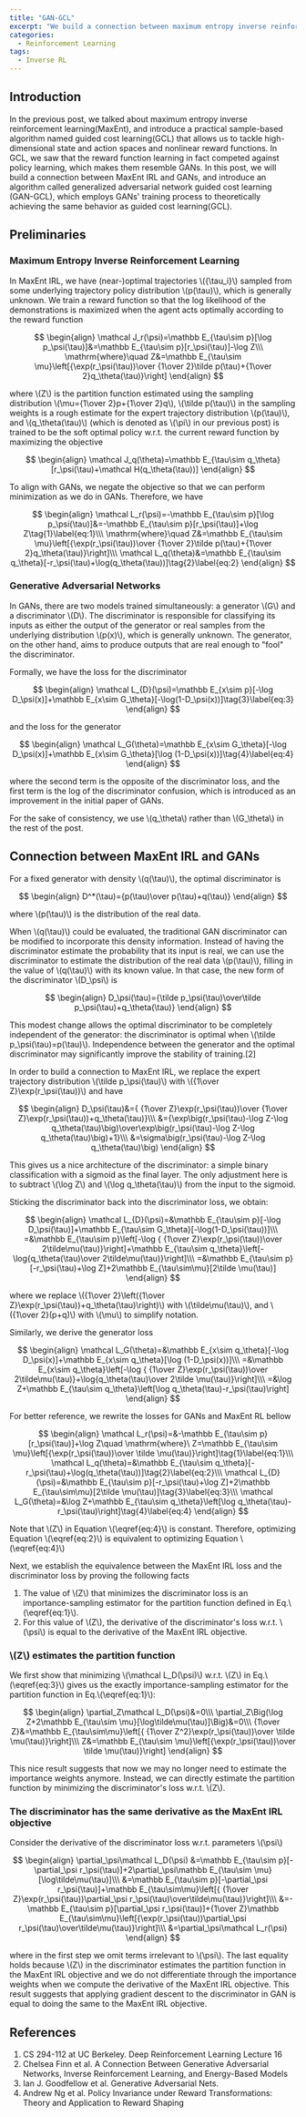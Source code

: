 ```yaml
---
title: "GAN-GCL"
excerpt: "We build a connection between maximum entropy inverse reinforcement learning and generative adversarial networks"
categories:
  - Reinforcement Learning
tags:
  - Inverse RL
---
```


##  Introduction

In the previous post, we talked about maximum entropy inverse reinforcement learning(MaxEnt), and introduce a practical sample-based algorithm named guided cost learning(GCL) that allows us to tackle high-dimensional state and action spaces and nonlinear reward functions. In GCL, we saw that the reward function learning in fact competed against policy learning, which makes them resemble GANs. In this post, we will build a connection between MaxEnt IRL and GANs, and introduce an algorithm called generalized adversarial network guided cost learning (GAN-GCL), which employs GANs' training process to theoretically achieving the same behavior as guided cost learning(GCL). 

## Preliminaries

### Maximum Entropy Inverse Reinforcement Learning

In MaxEnt IRL, we have (near-)optimal trajectories \\(\{\tau_i\}\\) sampled from some underlying trajectory policy distribution \\(p(\tau)\\), which is generally unknown. We train a reward function so that the log likelihood of the demonstrations is maximized when the agent acts optimally according to the reward function

$$
\begin{align}
\mathcal J_r(\psi)=\mathbb E_{\tau\sim p}[\log p_\psi(\tau)]&=\mathbb E_{\tau\sim p}[r_\psi(\tau)]-\log Z\\\
\mathrm{where}\quad Z&=\mathbb E_{\tau\sim \mu}\left[{\exp(r_\psi(\tau))\over {1\over 2}\tilde p(\tau)+{1\over 2}q_\theta(\tau)}\right]
\end{align}
$$

where \\(Z\\) is the partition function estimated using the sampling distribution \\(\mu={1\over 2}p+{1\over 2}q\\), \\(\tilde p(\tau)\\) in the sampling weights is a rough estimate for the expert trajectory distribution \\(p(\tau)\\), and \\(q_\theta(\tau)\\) (which is denoted as \\(\pi\\) in our previous post) is trained to be the soft optimal policy w.r.t. the current reward function by maximizing the objective

$$
\begin{align}
\mathcal J_q(\theta)=\mathbb E_{\tau\sim q_\theta}[r_\psi(\tau)+\mathcal H(q_\theta(\tau))]
\end{align}
$$

To align with GANs, we negate the objective so that we can perform minimization as we do in GANs. Therefore, we have

$$
\begin{align}
\mathcal L_r(\psi)=-\mathbb E_{\tau\sim p}[\log p_\psi(\tau)]&=-\mathbb E_{\tau\sim p}[r_\psi(\tau)]+\log Z\tag{1}\label{eq:1}\\\
\mathrm{where}\quad Z&=\mathbb E_{\tau\sim \mu}\left[{\exp(r_\psi(\tau))\over {1\over 2}\tilde p(\tau)+{1\over 2}q_\theta(\tau)}\right]\\\
\mathcal L_q(\theta)&=\mathbb E_{\tau\sim q_\theta}[-r_\psi(\tau)+\log(q_\theta(\tau))]\tag{2}\label{eq:2}
\end{align}
$$


### Generative Adversarial Networks

In GANs, there are two models trained simultaneously: a generator \\(G\\) and a discriminator \\(D\\). The discriminator is responsible for classifying its inputs as either the output of the generator or real samples from the underlying distribution \\(p(x)\\), which is generally unknown. The generator, on the other hand, aims to produce outputs that are real enough to "fool" the discriminator.

Formally, we have the loss for the discriminator

$$
\begin{align}
\mathcal L_{D}(\psi)=\mathbb E_{x\sim p}[-\log D_\psi(x)]+\mathbb E_{x\sim G_\theta}[-\log(1-D_\psi(x))]\tag{3}\label{eq:3}
\end{align}
$$

and the loss for the generator

$$
\begin{align}
\mathcal L_G(\theta)=\mathbb E_{x\sim G_\theta}[-\log D_\psi(x)]+\mathbb E_{x\sim G_\theta}[\log (1-D_\psi(x))]\tag{4}\label{eq:4}
\end{align}
$$

where the second term is the opposite of the discriminator loss, and the first term is the log of the discriminator confusion, which is introduced as an improvement in the initial paper of GANs.

For the sake of consistency, we use \\(q_\theta\\) rather than \\(G_\theta\\) in the rest of the post.

## Connection between MaxEnt IRL and GANs

For a fixed generator with density \\(q(\tau)\\), the optimal discriminator is

$$
\begin{align}
D^*(\tau)={p(\tau)\over p(\tau)+q(\tau)}
\end{align}
$$

where \\(p(\tau)\\) is the distribution of the real data.

When \\(q(\tau)\\) could be evaluated, the traditional GAN discriminator can be modified to incorporate this density information. Instead of having the discriminator estimate the probability that its input is real, we can use the discriminator to estimate the distribution of the real data \\(p(\tau)\\), filling in the value of \\(q(\tau)\\) with its known value. In that case, the new form of the discriminator \\(D_\psi\\) is 

$$
\begin{align}
D_\psi(\tau)={\tilde p_\psi(\tau)\over\tilde p_\psi(\tau)+q_\theta(\tau)}
\end{align}
$$

This modest change allows the optimal discriminator to be completely independent of the generator: the discriminator is optimal when \\(\tilde p_\psi(\tau)=p(\tau)\\). Independence between the generator and the optimal discriminator may significantly improve the stability of training.[2]

In order to build a connection to MaxEnt IRL, we replace the expert trajectory distribution \\(\tilde p_\psi(\tau)\\) with \\({1\over Z}\exp(r_\psi(\tau))\\) and have

$$
\begin{align}
D_\psi(\tau)&={ {1\over Z}\exp(r_\psi(\tau))\over {1\over Z}\exp(r_\psi(\tau))+q_\theta(\tau)}\\\
&={\exp\big(r_\psi(\tau)-\log Z-\log q_\theta(\tau)\big)\over\exp\big(r_\psi(\tau)-\log Z-\log q_\theta(\tau)\big)+1}\\\
&=\sigma\big(r_\psi(\tau)-\log Z-\log q_\theta(\tau)\big)
\end{align}
$$

This gives us a nice architecture of the discriminator: a simple binary classification with a sigmoid as the final layer. The only adjustment here is to subtract \\(\log Z\\) and \\(\log q_\theta(\tau)\\) from the input to the sigmoid.

Sticking the discriminator back into the discriminator loss, we obtain:

$$
\begin{align}
\mathcal L_{D}(\psi)=&\mathbb E_{\tau\sim p}[-\log D_\psi(\tau)]+\mathbb E_{\tau\sim G_\theta}[-\log(1-D_\psi(\tau))]\\\
=&\mathbb E_{\tau\sim p}\left[-\log { {1\over Z}\exp(r_\psi(\tau))\over 2\tilde\mu(\tau)}\right]+\mathbb E_{\tau\sim q_\theta}\left[-\log{q_\theta(\tau)\over 2\tilde\mu(\tau)}\right]\\\
=&\mathbb E_{\tau\sim p}[-r_\psi(\tau)+\log Z]+2\mathbb E_{\tau\sim\mu}[2\tilde \mu(\tau)]
\end{align}
$$

where we replace \\({1\over 2}\left({1\over Z}\exp(r_\psi(\tau))+q_\theta(\tau)\right)\\) with \\(\tilde\mu(\tau)\\), and \\({1\over 2}(p+q)\\) with \\(\mu\\) to simplify notation. 

Similarly, we derive the generator loss

$$
\begin{align}
\mathcal L_G(\theta)=&\mathbb E_{x\sim q_\theta}[-\log D_\psi(x)]+\mathbb E_{x\sim q_\theta}[\log (1-D_\psi(x))]\\\
=&\mathbb E_{x\sim q_\theta}\left[-\log { {1\over Z}\exp(r_\psi(\tau))\over 2\tilde\mu(\tau)}+\log{q_\theta(\tau)\over 2\tilde \mu(\tau)}\right]\\\
=&\log Z+\mathbb E_{\tau\sim q_\theta}\left[\log q_\theta(\tau)-r_\psi(\tau)\right]
\end{align}
$$

For better reference, we rewrite the losses for GANs and MaxEnt RL bellow

$$
\begin{align}
\mathcal L_r(\psi)=&-\mathbb E_{\tau\sim p}[r_\psi(\tau)]+\log Z\quad \mathrm{where}\  Z=\mathbb E_{\tau\sim \mu}\left[{\exp(r_\psi(\tau))\over \tilde \mu(\tau)}\right]\tag{1}\label{eq:1}\\\
\mathcal L_q(\theta)=&\mathbb E_{\tau\sim q_\theta}[-r_\psi(\tau)+\log(q_\theta(\tau))]\tag{2}\label{eq:2}\\\
\mathcal L_{D}(\psi)=&\mathbb E_{\tau\sim p}[-r_\psi(\tau)+\log Z]+2\mathbb E_{\tau\sim\mu}[2\tilde \mu(\tau)]\tag{3}\label{eq:3}\\\
\mathcal L_G(\theta)=&\log Z+\mathbb E_{\tau\sim q_\theta}\left[\log q_\theta(\tau)-r_\psi(\tau)\right]\tag{4}\label{eq:4}
\end{align}
$$

Note that \\(Z\\) in Equation \\(\eqref{eq:4}\\) is constant. Therefore, optimizing Equation \\(\eqref{eq:2}\\) is equivalent to optimizing Equation \\(\eqref{eq:4}\\)

Next, we establish the equivalence between the MaxEnt IRL loss and the discriminator loss by proving the following facts

1. The value of \\(Z\\) that minimizes the discriminator loss is an importance-sampling estimator for the partition function defined in Eq.\\(\eqref{eq:1}\\).
2. For this value of \\(Z\\), the derivative of the discriminator's loss w.r.t. \\(\psi\\) is equal to the derivative of the MaxEnt IRL objective.

### \\(Z\\) estimates the partition function

We first show that minimizing \\(\mathcal L_D(\psi)\\) w.r.t. \\(Z\\) in Eq.\\(\eqref{eq:3}\\) gives us the exactly importance-sampling estimator for the partition function in Eq.\\(\eqref{eq:1}\\):

$$
\begin{align}
\partial_Z\mathcal L_D(\psi)&=0\\\
\partial_Z\Big(\log Z+2\mathbb E_{\tau\sim \mu}[\log\tilde\mu(\tau)]\Big)&=0\\\
{1\over Z}&=\mathbb E_{\tau\sim\mu}\left[{ {1\over Z^2}\exp(r_\psi(\tau))\over \tilde \mu(\tau)}\right]\\\
Z&=\mathbb E_{\tau\sim \mu}\left[{\exp(r_\psi(\tau))\over \tilde \mu(\tau)}\right]
\end{align}
$$

This nice result suggests that now we may no longer need to estimate the importance weights anymore. Instead, we can directly estimate the partition function by minimizing the discriminator's loss w.r.t. \\(Z\\). 

### The discriminator has the same derivative as the MaxEnt IRL objective

Consider the derivative of the discriminator loss w.r.t. parameters \\(\psi\\)

$$
\begin{align}
\partial_\psi\mathcal L_D(\psi)
&=\mathbb E_{\tau\sim p}[-\partial_\psi r_\psi(\tau)]+2\partial_\psi\mathbb E_{\tau\sim \mu}[\log\tilde\mu(\tau)]\\\
&=\mathbb E_{\tau\sim p}[-\partial_\psi r_\psi(\tau)]+\mathbb E_{\tau\sim\mu}\left[{ {1\over Z}\exp(r_\psi(\tau))\partial_\psi r_\psi(\tau)\over\tilde\mu(\tau)}\right]\\\
&=-\mathbb E_{\tau\sim p}[\partial_\psi r_\psi(\tau)]+{1\over Z}\mathbb E_{\tau\sim\mu}\left[{\exp(r_\psi(\tau))\partial_\psi r_\psi(\tau)\over\tilde\mu(\tau)}\right]\\\
&=\partial_\psi\mathcal L_r(\psi)
\end{align}
$$

where in the first step we omit terms irrelevant to \\(\psi\\). The last equality holds because \\(Z\\) in the discriminator estimates the partition function in the MaxEnt IRL objective and we do not differentiate through the importance weights when we compute the derivative of the MaxEnt IRL objective. This result suggests that applying gradient descent to the discriminator in GAN is equal to doing the same to the MaxEnt IRL objective.

## References

1. CS 294-112 at UC Berkeley. Deep Reinforcement Learning Lecture 16
2. <a name="ref2"></a>Chelsea Finn et al. A Connection Between Generative Adversarial Networks, Inverse Reinforcement Learning, and Energy-Based Models
3. Ian J. Goodfellow et al. Generative Adversarial Nets.
5. Andrew Ng et al. Policy Invariance under Reward Transformations: Theory and Application to Reward Shaping

